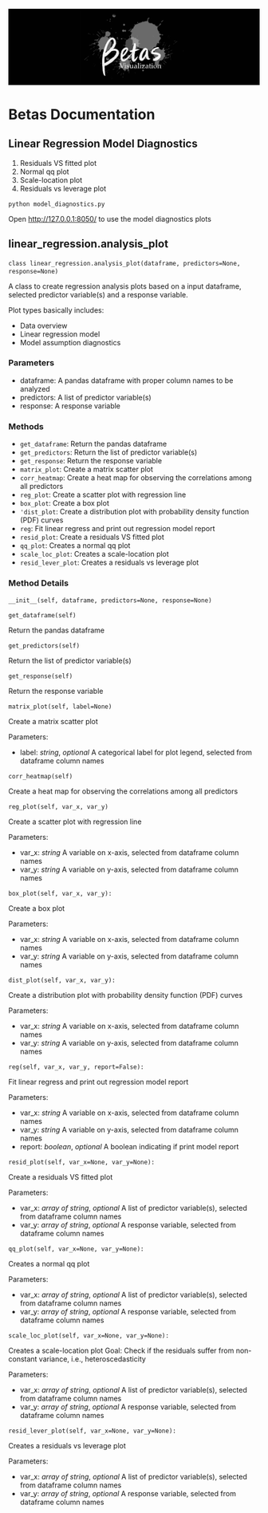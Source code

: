 ![logo](docs/logo_black.png)
# Betas Documentation

## Linear Regression Model Diagnostics

1. Residuals VS fitted plot
2. Normal qq plot
3. Scale-location plot
4. Residuals vs leverage plot

```
python model_diagnostics.py
```
Open http://127.0.0.1:8050/ to use the model diagnostics plots

## linear_regression.analysis_plot

```
class linear_regression.analysis_plot(dataframe, predictors=None, response=None)
```
A class to create regression analysis plots based on a input dataframe, selected predictor variable(s) and a response variable.

Plot types basically includes:
- Data overview
- Linear regression model
- Model assumption diagnostics

### Parameters
- dataframe: A pandas dataframe with proper column names to be analyzed
- predictors: A list of predictor variable(s)
- response: A response variable

### Methods
- `get_dataframe`: Return the pandas dataframe
- `get_predictors`: Return the list of predictor variable(s)
- `get_response`: Return the response variable
- `matrix_plot`: Create a matrix scatter plot
- `corr_heatmap`: Create a heat map for observing the correlations among all predictors
- `reg_plot`: Create a scatter plot with regression line
- `box_plot`: Create a box plot
- `'dist_plot`: Create a distribution plot with probability density function (PDF) curves
- `reg`: Fit linear regress and print out regression model report
- `resid_plot`: Create a residuals VS fitted plot
- `qq_plot`: Creates a normal qq plot
- `scale_loc_plot`: Creates a scale-location plot
- `resid_lever_plot`: Creates a residuals vs leverage plot

### Method Details

```
__init__(self, dataframe, predictors=None, response=None)
```

```
get_dataframe(self)
```
Return the pandas dataframe


```
get_predictors(self)
```
Return the list of predictor variable(s)

```
get_response(self)
```
Return the response variable

```
matrix_plot(self, label=None)
```
Create a matrix scatter plot

Parameters:
- label: *string*, *optional*
    A categorical label for plot legend, selected from dataframe column names

```
corr_heatmap(self)
```
Create a heat map for observing the correlations among all predictors

```
reg_plot(self, var_x, var_y)
```
Create a scatter plot with regression line

Parameters:
- var_x: *string*
    A variable on x-axis, selected from dataframe column names
- var_y: *string*
    A variable on y-axis, selected from dataframe column names

```
box_plot(self, var_x, var_y):
```
Create a box plot

Parameters:
- var_x: *string*
    A variable on x-axis, selected from dataframe column names
- var_y: *string*
    A variable on y-axis, selected from dataframe column names

```
dist_plot(self, var_x, var_y):
```
Create a distribution plot with probability density function (PDF) curves

Parameters:
- var_x: *string*
    A variable on x-axis, selected from dataframe column names
- var_y: *string*
    A variable on y-axis, selected from dataframe column names

```
reg(self, var_x, var_y, report=False):
```
Fit linear regress and print out regression model report

Parameters:
- var_x: *string*
    A variable on x-axis, selected from dataframe column names
- var_y: *string*
    A variable on y-axis, selected from dataframe column names
- report: *boolean*, *optional*
    A boolean indicating if print model report

```
resid_plot(self, var_x=None, var_y=None):
```
Create a residuals VS fitted plot

Parameters:
- var_x: *array of string*, *optional*
    A list of predictor variable(s), selected from dataframe column names
- var_y: *array of string*, *optional*
    A response variable, selected from dataframe column names

```
qq_plot(self, var_x=None, var_y=None):
```
Creates a normal qq plot

Parameters:
- var_x: *array of string*, *optional*
    A list of predictor variable(s), selected from dataframe column names
- var_y: *array of string*, *optional*
    A response variable, selected from dataframe column names
    
```
scale_loc_plot(self, var_x=None, var_y=None):
```
Creates a scale-location plot
Goal: Check if the residuals suffer from non-constant variance, i.e., heteroscedasticity

Parameters:
- var_x: *array of string*, *optional*
    A list of predictor variable(s), selected from dataframe column names
- var_y: *array of string*, *optional*
    A response variable, selected from dataframe column names

```
resid_lever_plot(self, var_x=None, var_y=None):
```
Creates a residuals vs leverage plot

Parameters:
- var_x: *array of string*, *optional*
    A list of predictor variable(s), selected from dataframe column names
- var_y: *array of string*, *optional*
    A response variable, selected from dataframe column names
